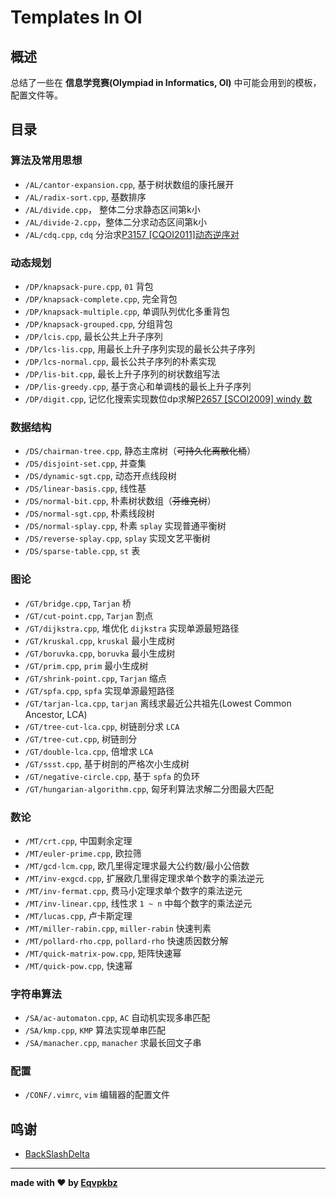 # Templates In OI

## 概述

总结了一些在 **信息学竞赛(Olympiad in Informatics, OI)** 中可能会用到的模板， 配置文件等。

## 目录

### 算法及常用思想

- `/AL/cantor-expansion.cpp`, 基于树状数组的康托展开
- `/AL/radix-sort.cpp`, 基数排序
- `/AL/divide.cpp`， 整体二分求静态区间第k小
- `/AL/divide-2.cpp`，整体二分求动态区间第k小
- `/AL/cdq.cpp`, `cdq` 分治求[P3157 [CQOI2011]动态逆序对](https://www.luogu.com.cn/problem/P3157)

### 动态规划

- `/DP/knapsack-pure.cpp`, `01` 背包
- `/DP/knapsack-complete.cpp`, 完全背包
- `/DP/knapsack-multiple.cpp`, 单调队列优化多重背包
- `/DP/knapsack-grouped.cpp`, 分组背包
- `/DP/lcis.cpp`, 最长公共上升子序列
- `/DP/lcs-lis.cpp`, 用最长上升子序列实现的最长公共子序列
- `/DP/lcs-normal.cpp`, 最长公共子序列的朴素实现
- `/DP/lis-bit.cpp`, 最长上升子序列的树状数组写法
- `/DP/lis-greedy.cpp`, 基于贪心和单调栈的最长上升子序列
- `/DP/digit.cpp`, 记忆化搜索实现数位dp求解[P2657 [SCOI2009] windy 数](https://www.luogu.com.cn/problem/P2657)

### 数据结构

- `/DS/chairman-tree.cpp`, 静态主席树（~~可持久化离散化桶~~）
- `/DS/disjoint-set.cpp`, 并查集
- `/DS/dynamic-sgt.cpp`, 动态开点线段树
- `/DS/linear-basis.cpp`, 线性基
- `/DS/normal-bit.cpp`, 朴素树状数组（~~芬维克树~~）
- `/DS/normal-sgt.cpp`, 朴素线段树
- `/DS/normal-splay.cpp`, 朴素 `splay` 实现普通平衡树
- `/DS/reverse-splay.cpp`, `splay` 实现文艺平衡树
- `/DS/sparse-table.cpp`, `st` 表

### 图论

- `/GT/bridge.cpp`, `Tarjan` 桥
- `/GT/cut-point.cpp`, `Tarjan` 割点
- `/GT/dijkstra.cpp`, 堆优化 `dijkstra` 实现单源最短路径
- `/GT/kruskal.cpp`, `kruskal` 最小生成树
- `/GT/boruvka.cpp`, `boruvka` 最小生成树
- `/GT/prim.cpp`, `prim` 最小生成树
- `/GT/shrink-point.cpp`, `Tarjan` 缩点
- `/GT/spfa.cpp`, `spfa` 实现单源最短路径
- `/GT/tarjan-lca.cpp`, `tarjan` 离线求最近公共祖先(Lowest Common Ancestor, LCA)
- `/GT/tree-cut-lca.cpp`, 树链剖分求 `LCA`
- `/GT/tree-cut.cpp`, 树链剖分
- `/GT/double-lca.cpp`, 倍增求 `LCA`
- `/GT/ssst.cpp`, 基于树剖的严格次小生成树
- `/GT/negative-circle.cpp`, 基于 `spfa` 的负环
- `/GT/hungarian-algorithm.cpp`, 匈牙利算法求解二分图最大匹配

### 数论

- `/MT/crt.cpp`, 中国剩余定理
- `/MT/euler-prime.cpp`, 欧拉筛
- `/MT/gcd-lcm.cpp`, 欧几里得定理求最大公约数/最小公倍数
- `/MT/inv-exgcd.cpp`, 扩展欧几里得定理求单个数字的乘法逆元
- `/MT/inv-fermat.cpp`, 费马小定理求单个数字的乘法逆元
- `/MT/inv-linear.cpp`, 线性求 `1 ~ n` 中每个数字的乘法逆元
- `/MT/lucas.cpp`, 卢卡斯定理
- `/MT/miller-rabin.cpp`, `miller-rabin` 快速判素
- `/MT/pollard-rho.cpp`, `pollard-rho` 快速质因数分解
- `/MT/quick-matrix-pow.cpp`, 矩阵快速幂
- `/MT/quick-pow.cpp`, 快速幂

### 字符串算法

- `/SA/ac-automaton.cpp`, `AC` 自动机实现多串匹配
- `/SA/kmp.cpp`, `KMP` 算法实现单串匹配
- `/SA/manacher.cpp`, `manacher` 求最长回文子串

### 配置

- `/CONF/.vimrc`, `vim` 编辑器的配置文件

## 鸣谢

- [BackSlashDelta](https://github.com/BackSlashDelta)

---

**made with ♥ by [Eqvpkbz](https://github.com/Eqvpkbz)**
